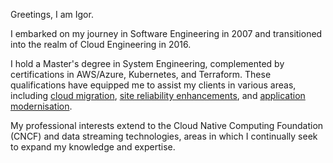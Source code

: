 Greetings, I am Igor. 

I embarked on my journey in Software Engineering in 2007 and transitioned into the realm of Cloud Engineering in 2016. 

I hold a Master's degree in System Engineering, complemented by certifications in AWS/Azure, Kubernetes, and Terraform. These qualifications have equipped me to assist my clients in various areas, including [cloud migration](), [site reliability enhancements](), and [application modernisation]().

My professional interests extend to the Cloud Native Computing Foundation (CNCF) and data streaming technologies, areas in which I continually seek to expand my knowledge and expertise.